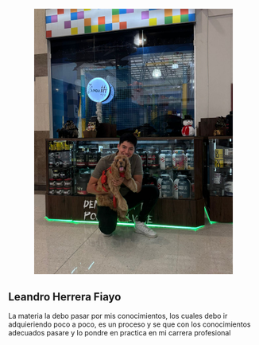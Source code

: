 <p align="center"><a href="https://laravel.com" target="_blank"><img src="./miperfil.jpeg" width="400" alt="Laravel Logo"></a></p>

## Leandro Herrera Fiayo

La materia la debo pasar por mis conocimientos, los cuales debo ir adquieriendo poco a poco, es un proceso y se que con los conocimientos adecuados pasare y lo pondre en practica en mi carrera profesional